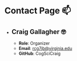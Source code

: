 # Contact Page 📫

* ## Craig Gallagher 🤓 <br>
  * **Role**: Organizer <br>
  * **Email**: rcg7jb@virginia.edu <br>
  * **GitHub**: CogSciCraig <br>
